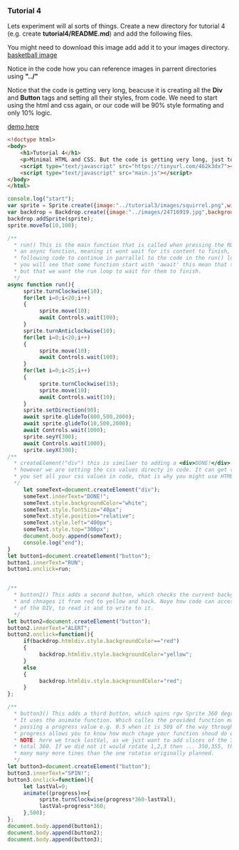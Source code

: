 ### Tutorial 4

Lets experiment will al sorts of things. Create a new directory for tutorial 4 (e.g. create **tutorial4/README.md**) and add the following files.

You might need to download this image add add it to your images directory. [basketball image](https://gormanlearncode.github.io/learncode/images/24716919.jpg)

Notice in the code how you can reference images in parrent directories using **"../"**

Notice that the code is getting very long, beacuse it is creating all the **Div** and **Button** tags and setting all their styles, from code. We need to start using the html and css again, or our code will be 90% style formating and only 10% logic.

[demo here](https://gormanlearncode.github.io/learncode/tutorial4/)

```html
<!doctype html>
<body>
    <h1>Tutorial 4</h1>
    <p>Minimal HTML and CSS. But the code is getting very long, just to create and style html objects..</p>
    <script type="text/javascript" src="https://tinyurl.com/462k3dx7"></script>
    <script type="text/javascript" src="main.js"></script>
</body>
</html>
```

```javascript
console.log("start");
var sprite = Sprite.create({image:"../tutorial3/images/squirrel.png",width:100,height:100});
var backdrop = Backdrop.create({image:"../images/24716919.jpg",backgroundColor:"yellow",width:1000,height:900});
backdrop.addSprite(sprite);
sprite.moveTo(10,100);

/**
  * run() This is the main function that is called when pressing the RUN button. It is 
  * an async function, meaning it wont wait for its content to finish, it will allow the
  * following code to continue in parrallel to the code in the run() loop.
  * you will see that some function start with 'await' this mean that the were also async
  * but that we want the run loop to wait for them to finish.
  */
async function run(){
     sprite.turnClockwise(10);
     for(let i=0;i<20;i++)
     {
          sprite.move(10);
          await Controls.wait(100);
     }
     sprite.turnAnticlockwise(10);
     for(let i=0;i<20;i++) 
     {
          sprite.move(10);
          await Controls.wait(100);
     }
     for(let i=0;i<25;i++) 
     {
          sprite.turnClockwise(15);
          sprite.move(10);
          await Controls.wait(10);
     }
     sprite.setDirection(90);
     await sprite.glideTo(800,500,2000);
     await sprite.glideTo(10,500,2000);
     await Controls.wait(1000);
     sprite.seyY(300);
     await Controls.wait(1000);
     sprite.seyX(300);
/**
  * createElement("div") this is similaer to adding a <div>DONE!</div> to the HTML.
  * however we are setting the css values directy in code. It can get very messy if
  * you set all your css values in code, that is why you might use HTML and css istead.
  */
     let someText=document.createElement("div");
     someText.innerText="DONE!";
     someText.style.backgroundColor="white";
     someText.style.fontSize="40px";
     someText.style.position="relative";
     someText.style.left="400px";
     someText.style.top="300px";
     document.body.append(someText);
     console.log("end");
}
let button1=document.createElement("button");
button1.innerText="RUN";
button1.onclick=run;


/**
  * button2() This adds a second button, which checks the current backgrond color
  * and chnages it from red to yellow and back. Noye how code can access the css style
  * of the DIV, to read it and to write to it.
  */
let button2=document.createElement("button");
button2.innerText="ALERT";
button2.onclick=function(){
     if(backdrop.htmldiv.style.backgroundColor=="red")
     {
          backdrop.htmldiv.style.backgroundColor="yellow";
     }
     else
     {
          backdrop.htmldiv.style.backgroundColor="red";
     }
};

/**
  * button3() This adds a third button, which spins rgw Sprite 360 degrees.
  * It uses the animate function. Which calles the provided function many times
  * passing a progress value e.g. 0.5 when it is 50$ of the way through the time period.
  * progress allows you to know how much chage your function shoud do each time.
  * NOTE: here we track lastVal, as we just want to add slices of the 360 that finally
  * total 360. If we did not it would rotate 1,2,3 then ... 350,355, then 360 degrees
  * many many more tines than the one rotatio originally planned.
  */
let button3=document.createElement("button");
button3.innerText="SPIN!";
button3.onclick=function(){
     let lastVal=0;
     animate((progress)=>{
          sprite.turnClockwise(progress*360-lastVal);
          lastVal=progress*360;
     },500);
};
document.body.append(button1);
document.body.append(button2);
document.body.append(button3);
```
